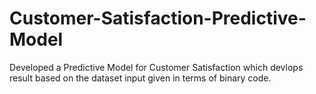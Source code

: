 # Customer-Satisfaction-Predictive-Model
Developed a Predictive Model for Customer Satisfaction
which devlops result based on the dataset input given in terms of binary code.
